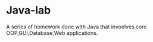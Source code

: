 # Java-lab
A series of homework done with Java that invoelves core OOP,GUI,Database,Web applications.
